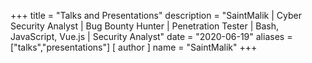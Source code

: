 +++
title = "Talks and Presentations"
description = "SaintMalik | Cyber Security Analyst | Bug Bounty Hunter | Penetration Tester | Bash, JavaScript, Vue.js | Security Analyst"
date = "2020-06-19"
aliases = ["talks","presentations"]
[ author ] 
name = "SaintMalik"
+++
<!-- 
***

### Ethical Web Hacking 101
#### Diary of Hackers.
[Video](https://youtu.be/c0kw7alNzZk)

***
 
### Ethical Web Hacking 101
#### Diary of Hackers.
[Video](https://youtu.be/c0kw7alNzZk)

***
 
### Ethical Web Hacking 101
#### Diary of Hackers.
[Video](https://youtu.be/c0kw7alNzZk) -->
